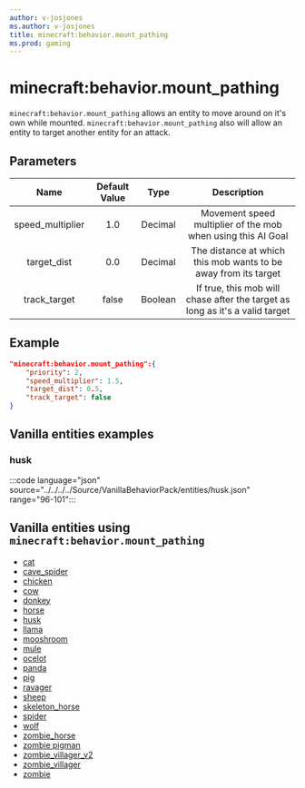 ```yaml
---
author: v-josjones
ms.author: v-josjones
title: minecraft:behavior.mount_pathing
ms.prod: gaming
---
```


# minecraft:behavior.mount_pathing

`minecraft:behavior.mount_pathing` allows an entity to move around on it's own while mounted. `minecraft:behavior.mount_pathing` also will allow an entity to target another entity for an attack.

## Parameters

|Name |Default Value  |Type  |Description  |
|:---------:|:---------:|:---------:|:---------:|
|speed_multiplier| 1.0| Decimal| Movement speed multiplier of the mob when using this AI Goal |
|target_dist| 0.0| Decimal| The distance at which this mob wants to be away from its target |
|track_target| false| Boolean| If true, this mob will chase after the target as long as it's a valid target |

## Example

```json
"minecraft:behavior.mount_pathing":{
    "priority": 2,
    "speed_multiplier": 1.5,
    "target_dist": 0.5,
    "track_target": false
}
```

## Vanilla entities examples

### husk

:::code language="json" source="../../../../Source/VanillaBehaviorPack/entities/husk.json" range="96-101":::

## Vanilla entities using `minecraft:behavior.mount_pathing`

- [cat](../../../../Source/VanillaBehaviorPack_Snippets/entities/cat.md)
- [cave_spider](../../../../Source/VanillaBehaviorPack_Snippets/entities/cave_spider.md)
- [chicken](../../../../Source/VanillaBehaviorPack_Snippets/entities/chicken.md)
- [cow](../../../../Source/VanillaBehaviorPack_Snippets/entities/cow.md)
- [donkey](../../../../Source/VanillaBehaviorPack_Snippets/entities/donkey.md)
- [horse](../../../../Source/VanillaBehaviorPack_Snippets/entities/horse.md)
- [husk](../../../../Source/VanillaBehaviorPack_Snippets/entities/husk.md)
- [llama](../../../../Source/VanillaBehaviorPack_Snippets/entities/llama.md)
- [mooshroom](../../../../Source/VanillaBehaviorPack_Snippets/entities/mooshroom.md)
- [mule](../../../../Source/VanillaBehaviorPack_Snippets/entities/mule.md)
- [ocelot](../../../../Source/VanillaBehaviorPack_Snippets/entities/ocelot.md)
- [panda](../../../../Source/VanillaBehaviorPack_Snippets/entities/panda.md)
- [pig](../../../../Source/VanillaBehaviorPack_Snippets/entities/pig.md)
- [ravager](../../../../Source/VanillaBehaviorPack_Snippets/entities/ravager.md)
- [sheep](../../../../Source/VanillaBehaviorPack_Snippets/entities/sheep.md)
- [skeleton_horse](../../../../Source/VanillaBehaviorPack_Snippets/entities/skeleton_horse.md)
- [spider](../../../../Source/VanillaBehaviorPack_Snippets/entities/spider.md)
- [wolf](../../../../Source/VanillaBehaviorPack_Snippets/entities/wolf.md)
- [zombie_horse](../../../../Source/VanillaBehaviorPack_Snippets/entities/zombie_horse.md)
- [zombie pigman](../../../../Source/VanillaBehaviorPack_Snippets/entities/zombie_pigman.md)
- [zombie_villager_v2](../../../../Source/VanillaBehaviorPack_Snippets/entities/zombie_villager_v2.md)
- [zombie_villager](../../../../Source/VanillaBehaviorPack_Snippets/entities/zombie_villager.md)
- [zombie](../../../../Source/VanillaBehaviorPack_Snippets/entities/zombie.md)